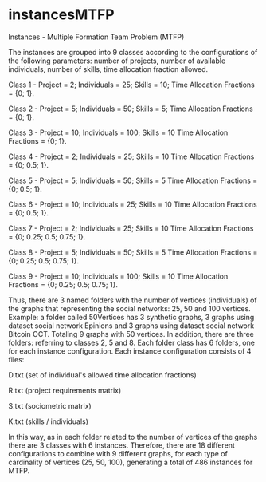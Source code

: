 # instancesMTFP

Instances - Multiple Formation Team Problem (MTFP)

The instances are grouped into 9 classes according to the configurations of the following parameters: number of projects, number of available individuals, number of skills, time allocation fraction allowed.

Class 1 - Project = 2; Individuals = 25; Skills = 10; Time Allocation Fractions = {0; 1}.

Class 2 - Project = 5; Individuals = 50; Skills = 5; Time Allocation Fractions = {0; 1}.

Class 3 - Project = 10; Individuals = 100; Skills = 10 Time Allocation Fractions = {0; 1}.

Class 4 - Project = 2; Individuals = 25; Skills = 10 Time Allocation Fractions = {0; 0.5; 1}.

Class 5 - Project = 5; Individuals = 50; Skills = 5 Time Allocation Fractions = {0; 0.5; 1}.

Class 6 - Project = 10; Individuals = 25; Skills = 10 Time Allocation Fractions = {0; 0.5; 1}.

Class 7 - Project = 2; Individuals = 25; Skills = 10 Time Allocation Fractions = {0; 0.25; 0.5; 0.75; 1}.

Class 8 - Project = 5; Individuals = 50; Skills = 5 Time Allocation Fractions = {0; 0.25; 0.5; 0.75; 1}.

Class 9 - Project = 10; Individuals = 100; Skills = 10 Time Allocation Fractions = {0; 0.25; 0.5; 0.75; 1}.

Thus, there are 3 named folders with the number of vertices (individuals) of the graphs that representing the social networks: 25, 50 and 100 vertices. Example: a folder called 50Vertices has 3  synthetic graphs, 3 graphs using dataset social network Epinions and 3 graphs using dataset social network Bitcoin OCT. Totaling 9 graphs with 50 vertices. In addition, there are three folders: referring to classes 2, 5 and 8. Each folder class has 6 folders, one for each instance configuration. Each instance configuration consists of 4 files:

D.txt (set of individual's allowed time allocation fractions)

R.txt (project requirements matrix)

S.txt (sociometric matrix)

K.txt (skills / individuals)

In this way, as in each folder related to the number of vertices of the graphs there are 3 classes with 6 instances. Therefore, there are 18 different configurations to combine with 9 different graphs, for each type of cardinality of vertices (25, 50, 100), generating a total of 486 instances for MTFP.
